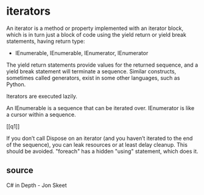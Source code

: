# iterators
An iterator is a method or property implemented with an iterator block, which is in turn just a block of code using the yield return or yield break statements, having return type:
- IEnumerable, IEnumerable<T>, IEnumerator, IEnumerator<T>

 The yield return statements provide values for the returned sequence, and a
yield break statement will terminate a sequence. Similar constructs, sometimes
called generators, exist in some other languages, such as Python.

Iterators are executed lazily.

An IEnumerable is a sequence that can be iterated over.
IEnumerator is like a cursor within a sequence.

[[q1]]

If you don’t call Dispose on an iterator (and you haven’t iterated to the end of the sequence), you can leak resources or at least delay cleanup. This should be avoided. "foreach" has a hidden "using" statement, which does it.

## source
C# in Depth - Jon Skeet

